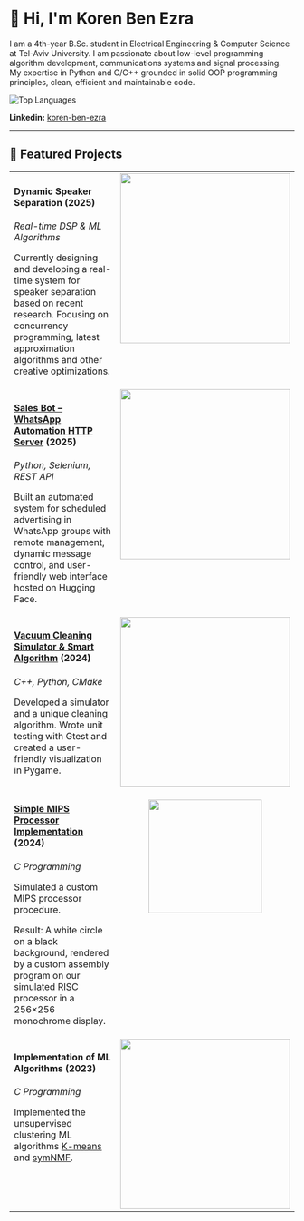# 👋 Hi, I'm Koren Ben Ezra

I am a 4th-year B.Sc. student in Electrical Engineering & Computer Science at Tel-Aviv University. I am passionate about low-level programming algorithm development, communications systems and signal processing. My expertise in Python and C/C++ grounded in solid OOP programming principles, clean, efficient and maintainable code.

![Top Languages](https://github-readme-stats.vercel.app/api/top-langs/?username=Koren-Ben-Ezra&layout=compact&theme=tokyonight)  

**Linkedin:** [koren-ben-ezra](https://www.linkedin.com/in/koren-ben-ezra/)  

---

## 🚀 Featured Projects

<table>
  <tr>
    <td valign="top" width="70%">
      <h4>Dynamic Speaker Separation (2025)</h4>
      <p><em>Real-time DSP &amp; ML Algorithms</em></p>
      <p>
        Currently designing and developing a real-time system for speaker separation based on recent research.
        Focusing on concurrency programming, latest approximation algorithms and other creative optimizations.
      </p>
    </td>
    <td valign="top" width="30%">
      <img src="https://github.com/user-attachments/assets/51717a40-d59f-4684-bda3-57af1d9f2894" width="300">
    </td>
  </tr>
  <tr>
    <td valign="top" width="70%">
      <h4>
        <a href="https://github.com/Koren-Ben-Ezra/SalesBot-Doc">Sales Bot – WhatsApp Automation HTTP Server</a> (2025)
      </h4>
      <p><em>Python, Selenium, REST API</em></p>
      <p>
        Built an automated system for scheduled advertising in WhatsApp groups with remote management, dynamic message control, and user-friendly web interface hosted on Hugging Face.
      </p>
    </td>
    <td valign="top" width="30%">
      <img src="https://github.com/user-attachments/assets/339f4cb9-f722-40d8-b832-b1a232e8b71e" width="300">
    </td>
  </tr>
  <tr>
    <td valign="top" width="70%">
      <h4>
        <a href="https://github.com/Koren-Ben-Ezra/Smart-Vacuum-Cleaning-Sim">Vacuum Cleaning Simulator &amp; Smart Algorithm</a> (2024)
      </h4>
      <p><em>C++, Python, CMake</em></p>
      <p>
        Developed a simulator and a unique cleaning algorithm. Wrote unit testing with Gtest and created a user-friendly visualization in Pygame.
      </p>
    </td>
    <td valign="top" width="30%">
      <img src="https://github.com/user-attachments/assets/72f4e994-b8d8-4f7c-be33-c9343df4d8f0" width="300">
    </td>
  </tr>
  <tr>
    <td valign="top" width="70%">
      <h4>
        <a href="https://github.com/Koren-Ben-Ezra/Simple-Processor-Simulator">Simple MIPS Processor Implementation</a> (2024)
      </h4>
      <p><em>C Programming</em></p>
      <p>
        Simulated a custom MIPS processor procedure.
      </p>
      <p>
        Result: A white circle on a black background, rendered by a custom assembly program on our simulated RISC processor in a 256×256 monochrome display.      
      </p>
    </td>
      <td valign="top" width="30%">
        <p align="center">
          <img src="https://github.com/user-attachments/assets/7671525b-0679-4655-bb8f-f98adb303946" height="200">
        </p>
      </td>
  </tr>
  <tr>
    <td valign="top" width="70%">
      <h4>Implementation of ML Algorithms (2023)</h4>
      <p><em>C Programming</em></p>
      <p>
        Implemented the unsupervised clustering ML algorithms 
        <a href="https://github.com/Koren-Ben-Ezra/kmeans-algorithm">K-means</a> and 
        <a href="https://github.com/Koren-Ben-Ezra/symNMF-algorithm">symNMF</a>.
      </p>
    </td>
    <td valign="top" width="30%">
      <img src="https://github.com/user-attachments/assets/37f4c91e-fe08-4d90-a080-4c9381108e0a" width="300">
    </td>
  </tr>
</table>
